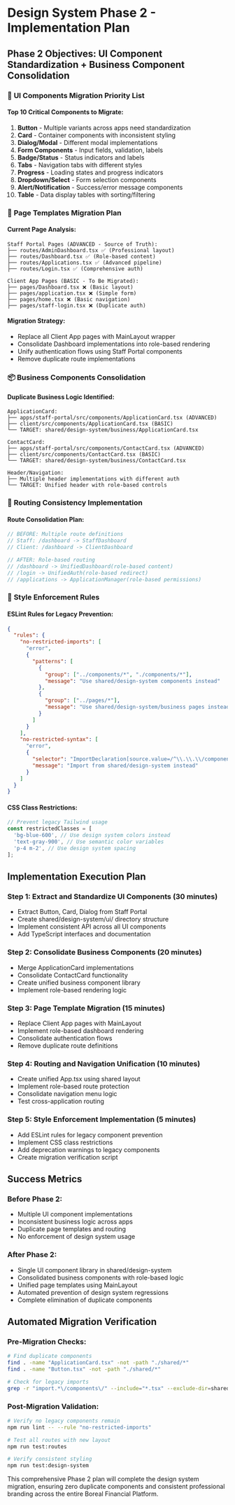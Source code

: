 # Design System Phase 2 - Implementation Plan

## Phase 2 Objectives: UI Component Standardization + Business Component Consolidation

### 🧱 **UI Components Migration Priority List**

#### Top 10 Critical Components to Migrate:
1. **Button** - Multiple variants across apps need standardization
2. **Card** - Container components with inconsistent styling
3. **Dialog/Modal** - Different modal implementations 
4. **Form Components** - Input fields, validation, labels
5. **Badge/Status** - Status indicators and labels
6. **Tabs** - Navigation tabs with different styles
7. **Progress** - Loading states and progress indicators
8. **Dropdown/Select** - Form selection components
9. **Alert/Notification** - Success/error message components
10. **Table** - Data display tables with sorting/filtering

### 📄 **Page Templates Migration Plan**

#### Current Page Analysis:
```
Staff Portal Pages (ADVANCED - Source of Truth):
├── routes/AdminDashboard.tsx ✅ (Professional layout)
├── routes/Dashboard.tsx ✅ (Role-based content)
├── routes/Applications.tsx ✅ (Advanced pipeline)
├── routes/Login.tsx ✅ (Comprehensive auth)

Client App Pages (BASIC - To Be Migrated):
├── pages/Dashboard.tsx ❌ (Basic layout)
├── pages/application.tsx ❌ (Simple form)
├── pages/home.tsx ❌ (Basic navigation)
├── pages/staff-login.tsx ❌ (Duplicate auth)
```

#### Migration Strategy:
- Replace all Client App pages with MainLayout wrapper
- Consolidate Dashboard implementations into role-based rendering
- Unify authentication flows using Staff Portal components
- Remove duplicate route implementations

### 📦 **Business Components Consolidation**

#### Duplicate Business Logic Identified:
```
ApplicationCard:
├── apps/staff-portal/src/components/ApplicationCard.tsx (ADVANCED)
├── client/src/components/ApplicationCard.tsx (BASIC)
└── TARGET: shared/design-system/business/ApplicationCard.tsx

ContactCard:
├── apps/staff-portal/src/components/ContactCard.tsx (ADVANCED)
├── client/src/components/ContactCard.tsx (BASIC)
└── TARGET: shared/design-system/business/ContactCard.tsx

Header/Navigation:
├── Multiple header implementations with different auth
└── TARGET: Unified header with role-based controls
```

### 🎯 **Routing Consistency Implementation**

#### Route Consolidation Plan:
```typescript
// BEFORE: Multiple route definitions
// Staff: /dashboard -> StaffDashboard
// Client: /dashboard -> ClientDashboard

// AFTER: Role-based routing
// /dashboard -> UnifiedDashboard(role-based content)
// /login -> UnifiedAuth(role-based redirect)
// /applications -> ApplicationManager(role-based permissions)
```

### 👮 **Style Enforcement Rules**

#### ESLint Rules for Legacy Prevention:
```json
{
  "rules": {
    "no-restricted-imports": [
      "error",
      {
        "patterns": [
          {
            "group": ["../components/*", "./components/*"],
            "message": "Use shared/design-system components instead"
          },
          {
            "group": ["../pages/*"],
            "message": "Use shared/design-system/business pages instead"
          }
        ]
      }
    ],
    "no-restricted-syntax": [
      "error",
      {
        "selector": "ImportDeclaration[source.value=/^\\.\\.\\/components/]",
        "message": "Import from shared/design-system instead"
      }
    ]
  }
}
```

#### CSS Class Restrictions:
```javascript
// Prevent legacy Tailwind usage
const restrictedClasses = [
  'bg-blue-600', // Use design system colors instead
  'text-gray-900', // Use semantic color variables
  'p-4 m-2', // Use design system spacing
];
```

## Implementation Execution Plan

### Step 1: Extract and Standardize UI Components (30 minutes)
- Extract Button, Card, Dialog from Staff Portal
- Create shared/design-system/ui/ directory structure
- Implement consistent API across all UI components
- Add TypeScript interfaces and documentation

### Step 2: Consolidate Business Components (20 minutes)
- Merge ApplicationCard implementations
- Consolidate ContactCard functionality
- Create unified business component library
- Implement role-based rendering logic

### Step 3: Page Template Migration (15 minutes)
- Replace Client App pages with MainLayout
- Implement role-based dashboard rendering
- Consolidate authentication flows
- Remove duplicate route definitions

### Step 4: Routing and Navigation Unification (10 minutes)
- Create unified App.tsx using shared layout
- Implement role-based route protection
- Consolidate navigation menu logic
- Test cross-application routing

### Step 5: Style Enforcement Implementation (5 minutes)
- Add ESLint rules for legacy component prevention
- Implement CSS class restrictions
- Add deprecation warnings to legacy components
- Create migration verification script

## Success Metrics

### Before Phase 2:
- Multiple UI component implementations
- Inconsistent business logic across apps
- Duplicate page templates and routing
- No enforcement of design system usage

### After Phase 2:
- Single UI component library in shared/design-system
- Consolidated business components with role-based logic
- Unified page templates using MainLayout
- Automated prevention of design system regressions
- Complete elimination of duplicate components

## Automated Migration Verification

### Pre-Migration Checks:
```bash
# Find duplicate components
find . -name "ApplicationCard.tsx" -not -path "./shared/*"
find . -name "Button.tsx" -not -path "./shared/*"

# Check for legacy imports
grep -r "import.*\/components\/" --include="*.tsx" --exclude-dir=shared
```

### Post-Migration Validation:
```bash
# Verify no legacy components remain
npm run lint -- --rule "no-restricted-imports"

# Test all routes with new layout
npm run test:routes

# Verify consistent styling
npm run test:design-system
```

This comprehensive Phase 2 plan will complete the design system migration, ensuring zero duplicate components and consistent professional branding across the entire Boreal Financial Platform.